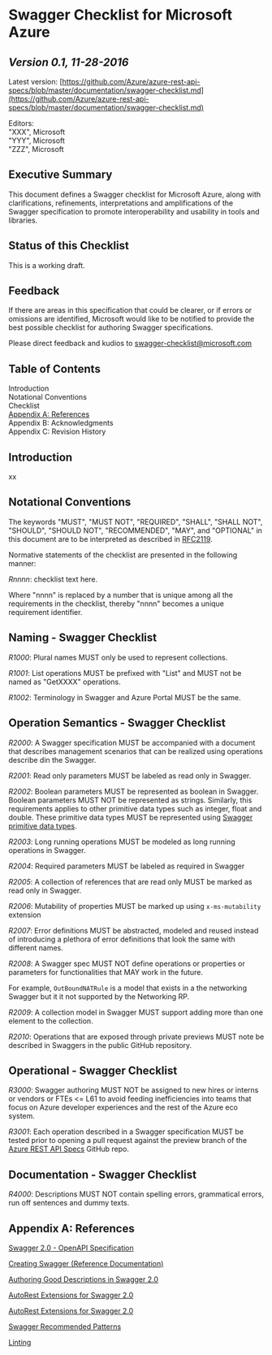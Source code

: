 # Swagger Checklist for Microsoft Azure #

*Version 0.1, 11-28-2016*
----------
Latest version: [https://github.com/Azure/azure-rest-api-specs/blob/master/documentation/swagger-checklist.md](https://github.com/Azure/azure-rest-api-specs/blob/master/documentation/swagger-checklist.md)

Editors:</br>
"XXX", Microsoft</br>
"YYY", Microsoft</br>
"ZZZ", Microsoft


## Executive Summary ##

This document defines a Swagger checklist for Microsoft Azure, along with clarifications, refinements, interpretations and amplifications of the Swagger specification to promote interoperability and usability in tools and libraries.

## Status of this Checklist ##

This is a working draft.

## Feedback ##

If there are areas in this specification that could be clearer, or if errors or omissions are identified, Microsoft would like to be notified to provide the best possible checklist for authoring Swagger specifications.

Please direct feedback and kudios to [swagger-checklist@microsoft.com](mailto:swagger-checklist@microsoft.com)

## Table of Contents ##

Introduction</br>
Notational Conventions</br>
Checklist</br>
[Appendix A: References](#Appendix-A-References)</br>
Appendix B: Acknowledgments</br>
Appendix C: Revision History

## Introduction ##

xx

## Notational Conventions ##
The keywords "MUST", "MUST NOT", "REQUIRED", "SHALL", "SHALL NOT", "SHOULD", "SHOULD NOT", "RECOMMENDED", "MAY", and "OPTIONAL" in this document are to be interpreted as described in [RFC2119](http://www.ietf.org/rfc/rfc2119.txt).

Normative statements of the checklist are presented in the following manner:

*Rnnnn*: checklist text here.

Where "nnnn" is replaced by a number that is unique among all the requirements in the checklist, thereby "nnnn" becomes a unique requirement identifier.


## Naming - Swagger Checklist ##

*R1000*: Plural names MUST only be used to represent collections.

*R1001*: List operations MUST be prefixed with "List" and MUST not be named as "GetXXXX" operations.

*R1002*: Terminology in Swagger and Azure Portal MUST be the same.



## Operation Semantics - Swagger Checklist ##

*R2000*: A Swagger specification MUST be accompanied with a document that describes management scenarios that can be realized using operations describe din the Swagger.

*R2001*: Read only parameters MUST be labeled as read only in Swagger.

*R2002*: Boolean parameters MUST be represented as boolean in Swagger. Boolean parameters MUST NOT be represented as strings. Similarly, this requirements applies to other primitive data types such as integer, float and double. These primitive data types MUST be represented using [Swagger primitive data types](https://github.com/OAI/OpenAPI-Specification/blob/master/versions/2.0.md#data-types).

*R2003*: Long running operations MUST be modeled as long running operations in Swagger.

*R2004*: Required parameters MUST be labeled as required in Swagger

*R2005*: A collection of references that are read only MUST be marked as read only in Swagger.

*R2006*: Mutability of properties MUST be marked up using `x-ms-mutability` extension

*R2007*: Error definitions MUST be abstracted, modeled and reused instead of introducing a plethora of error definitions that look the same with different names.

*R2008*: A Swagger spec MUST NOT define operations or properties or parameters for functionalities that MAY work in the future.

For example, `OutBoundNATRule` is a model that exists in a the networking Swagger but it it not supported by the Networking RP.

*R2009*: A collection model in Swagger MUST support adding more than one element to the collection.

*R2010*: Operations that are exposed through private previews MUST note be described in Swaggers in the public GitHub repository.


## Operational - Swagger Checklist ##

*R3000*: Swagger authoring MUST NOT be assigned to new hires or interns or vendors or FTEs <= L61 to avoid feeding inefficiencies into teams that focus on Azure developer experiences and the rest of the Azure eco system.

*R3001*: Each operation described in a Swagger specification MUST be tested prior to opening a pull request against the preview branch of the [Azure REST API Specs](https://github.com/azure/azure-rest-api-specs/) GitHub repo.

## Documentation - Swagger Checklist ##

*R4000*: Descriptions MUST NOT contain spelling errors, grammatical errors, run off sentences and dummy texts.

## Appendix A: References ##

[Swagger 2.0 - OpenAPI Specification](https://github.com/OAI/OpenAPI-Specification/blob/master/versions/2.0.md)

[Creating Swagger (Reference Documentation)](https://github.com/Azure/azure-rest-api-specs/blob/master/documentation/creating-swagger.md)

[Authoring Good Descriptions in Swagger 2.0](https://github.com/Azure/azure-rest-api-specs/blob/master/documentation/swagger-authoring-descriptions.md)

[AutoRest Extensions for Swagger 2.0](https://github.com/Azure/azure-rest-api-specs/blob/master/documentation/swagger-extensions.md)

[AutoRest Extensions for Swagger 2.0](https://github.com/Azure/autorest/tree/master/docs/extensions)

[Swagger Recommended Patterns](https://github.com/Azure/azure-rest-api-specs/blob/master/documentation/swagger-good-patterns.md)

[Linting](https://github.com/Azure/azure-rest-api-specs/blob/master/documentation/linter.md)

